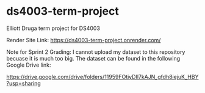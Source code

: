 # ds4003-term-project
Elliott Druga term project for DS4003

Render Site Link:
https://ds4003-term-project.onrender.com/

Note for Sprint 2 Grading: I cannot upload my dataset to this repository becuase it is much too big. The dataset can be found in the following Google Drive link:

https://drive.google.com/drive/folders/11959FOtiyDIl7kAJN_gfdh8iejuK_HBY?usp=sharing
